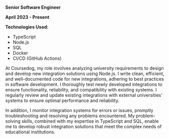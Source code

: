 **Senior Software Engineer**

**April 2023 - Present**

**Technologies Used:**

- TypeScript
- Node.js
- SQL
- Docker
- CI/CD (GitHub Actions)

At Coursedog, my role involves analyzing university requirements to design and develop new integration solutions using Node.js. I write clean, efficient, and well-documented code for new integrations, adhering to best practices in software development. I thoroughly test newly developed integrations to ensure functionality, reliability, and compatibility with existing systems. I regularly review and update existing integrations with external universities' systems to ensure optimal performance and reliability.

In addition, I monitor integration systems for errors or issues, promptly troubleshooting and resolving any problems encountered. My problem-solving skills, combined with my expertise in TypeScript and SQL, enable me to develop robust integration solutions that meet the complex needs of educational institutions.
